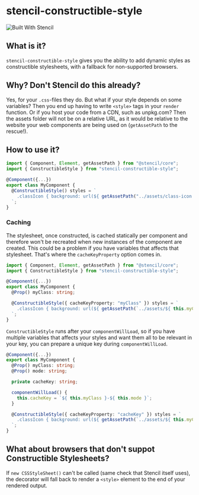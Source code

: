 # stencil-constructible-style

![Built With Stencil](https://img.shields.io/badge/-Built%20With%20Stencil-16161d.svg?logo=data%3Aimage%2Fsvg%2Bxml%3Bbase64%2CPD94bWwgdmVyc2lvbj0iMS4wIiBlbmNvZGluZz0idXRmLTgiPz4KPCEtLSBHZW5lcmF0b3I6IEFkb2JlIElsbHVzdHJhdG9yIDE5LjIuMSwgU1ZHIEV4cG9ydCBQbHVnLUluIC4gU1ZHIFZlcnNpb246IDYuMDAgQnVpbGQgMCkgIC0tPgo8c3ZnIHZlcnNpb249IjEuMSIgaWQ9IkxheWVyXzEiIHhtbG5zPSJodHRwOi8vd3d3LnczLm9yZy8yMDAwL3N2ZyIgeG1sbnM6eGxpbms9Imh0dHA6Ly93d3cudzMub3JnLzE5OTkveGxpbmsiIHg9IjBweCIgeT0iMHB4IgoJIHZpZXdCb3g9IjAgMCA1MTIgNTEyIiBzdHlsZT0iZW5hYmxlLWJhY2tncm91bmQ6bmV3IDAgMCA1MTIgNTEyOyIgeG1sOnNwYWNlPSJwcmVzZXJ2ZSI%2BCjxzdHlsZSB0eXBlPSJ0ZXh0L2NzcyI%2BCgkuc3Qwe2ZpbGw6I0ZGRkZGRjt9Cjwvc3R5bGU%2BCjxwYXRoIGNsYXNzPSJzdDAiIGQ9Ik00MjQuNywzNzMuOWMwLDM3LjYtNTUuMSw2OC42LTkyLjcsNjguNkgxODAuNGMtMzcuOSwwLTkyLjctMzAuNy05Mi43LTY4LjZ2LTMuNmgzMzYuOVYzNzMuOXoiLz4KPHBhdGggY2xhc3M9InN0MCIgZD0iTTQyNC43LDI5Mi4xSDE4MC40Yy0zNy42LDAtOTIuNy0zMS05Mi43LTY4LjZ2LTMuNkgzMzJjMzcuNiwwLDkyLjcsMzEsOTIuNyw2OC42VjI5Mi4xeiIvPgo8cGF0aCBjbGFzcz0ic3QwIiBkPSJNNDI0LjcsMTQxLjdIODcuN3YtMy42YzAtMzcuNiw1NC44LTY4LjYsOTIuNy02OC42SDMzMmMzNy45LDAsOTIuNywzMC43LDkyLjcsNjguNlYxNDEuN3oiLz4KPC9zdmc%2BCg%3D%3D&colorA=16161d&style=flat-square)

## What is it?

`stencil-constructible-style` gives you the ability to add dynamic styles as constructible stylesheets, with a fallback for non-supported browsers.

## Why? Don't Stencil do this already?

Yes, for your `.css`-files they do. But what if your style depends on some variables? Then you end up having to write `<style>` tags in your `render` function.
Or if you host your code from a CDN, such as unpkg.com? Then the assets folder will not be on a relative URL, as it would be relative to the website your web components are being used on (`getAssetPath` to the rescue!).

## How to use it?

```ts
import { Component, Element, getAssetPath } from "@stencil/core";
import { ConstructibleStyle } from "stencil-constructible-style";

@Component({...})
export class MyComponent {
  @ConstructibleStyle() styles = `
    .classIcon { background: url(${ getAssetPath("../assets/class-icon.png") }); }
  `;
}
```

### Caching

The stylesheet, once constructed, is cached statically per component and therefore won't be recreated when new instances of the component are created. This could be a problem if you have variables that affects that stylesheet. That's where the `cacheKeyProperty` option comes in.

```ts
import { Component, Element, getAssetPath } from "@stencil/core";
import { ConstructibleStyle } from "stencil-constructible-style";

@Component({...})
export class MyComponent {
  @Prop() myClass: string;

  @ConstructibleStyle({ cacheKeyProperty: "myClass" }) styles = `
    .classIcon { background: url(${ getAssetPath(`../assets/${ this.myClass }-icon.png`) }); }
  `;
}
```

`ConstructibleStyle` runs after your `componentWillLoad`, so if you have multiple variables that affects your styles and want them all to be relevant in your key, you can prepare a unique key during `componentWillLoad`.

```ts
@Component({...})
export class MyComponent {
  @Prop() myClass: string;
  @Prop() mode: string;

  private cacheKey: string;

  componentWillLoad() {
    this.cacheKey = `${ this.myClass }-${ this.mode }`;
  }

  @ConstructibleStyle({ cacheKeyProperty: "cacheKey" }) styles = `
    .classIcon { background: url(${ getAssetPath(`../assets/${ this.myClass }-${ this.mode }-icon.png`) }); }
  `;
}
```

## What about browsers that don't suppot Constructible Stylesheets?

If `new CSSStyleSheet()` can't be called (same check that Stencil itself uses), the decorator will fall back to render a `<style>` element to the end of your rendered output.

